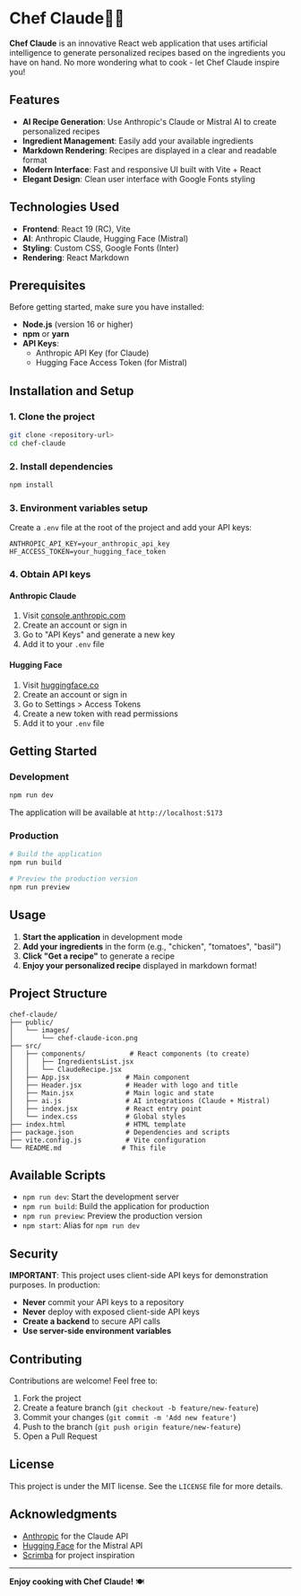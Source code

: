 # Chef Claude👨‍🍳

**Chef Claude** is an innovative React web application that uses artificial intelligence to generate personalized recipes based on the ingredients you have on hand. No more wondering what to cook - let Chef Claude inspire you!

## Features

- **AI Recipe Generation**: Use Anthropic's Claude or Mistral AI to create personalized recipes
- **Ingredient Management**: Easily add your available ingredients
- **Markdown Rendering**: Recipes are displayed in a clear and readable format
- **Modern Interface**: Fast and responsive UI built with Vite + React
- **Elegant Design**: Clean user interface with Google Fonts styling

## Technologies Used

- **Frontend**: React 19 (RC), Vite
- **AI**: Anthropic Claude, Hugging Face (Mistral)
- **Styling**: Custom CSS, Google Fonts (Inter)
- **Rendering**: React Markdown

## Prerequisites

Before getting started, make sure you have installed:

- **Node.js** (version 16 or higher)
- **npm** or **yarn**
- **API Keys**:
  - Anthropic API Key (for Claude)
  - Hugging Face Access Token (for Mistral)

## Installation and Setup

### 1. Clone the project

```bash
git clone <repository-url>
cd chef-claude
```

### 2. Install dependencies

```bash
npm install
```

### 3. Environment variables setup

Create a `.env` file at the root of the project and add your API keys:

```env
ANTHROPIC_API_KEY=your_anthropic_api_key
HF_ACCESS_TOKEN=your_hugging_face_token
```

### 4. Obtain API keys

#### Anthropic Claude
1. Visit [console.anthropic.com](https://console.anthropic.com)
2. Create an account or sign in
3. Go to "API Keys" and generate a new key
4. Add it to your `.env` file

#### Hugging Face
1. Visit [huggingface.co](https://huggingface.co)
2. Create an account or sign in
3. Go to Settings > Access Tokens
4. Create a new token with read permissions
5. Add it to your `.env` file

## Getting Started

### Development

```bash
npm run dev
```

The application will be available at `http://localhost:5173`

### Production

```bash
# Build the application
npm run build

# Preview the production version
npm run preview
```

## Usage

1. **Start the application** in development mode
2. **Add your ingredients** in the form (e.g., "chicken", "tomatoes", "basil")
3. **Click "Get a recipe"** to generate a recipe
4. **Enjoy your personalized recipe** displayed in markdown format!

## Project Structure

```
chef-claude/
├── public/
│   └── images/
│       └── chef-claude-icon.png
├── src/
│   ├── components/           # React components (to create)
│   │   ├── IngredientsList.jsx
│   │   └── ClaudeRecipe.jsx
│   ├── App.jsx              # Main component
│   ├── Header.jsx           # Header with logo and title
│   ├── Main.jsx             # Main logic and state
│   ├── ai.js                # AI integrations (Claude + Mistral)
│   ├── index.jsx            # React entry point
│   └── index.css            # Global styles
├── index.html               # HTML template
├── package.json             # Dependencies and scripts
├── vite.config.js           # Vite configuration
└── README.md               # This file
```

## Available Scripts

- `npm run dev`: Start the development server
- `npm run build`: Build the application for production
- `npm run preview`: Preview the production version
- `npm start`: Alias for `npm run dev`

## Security

**IMPORTANT**: This project uses client-side API keys for demonstration purposes. In production:

- **Never** commit your API keys to a repository
- **Never** deploy with exposed client-side API keys
- **Create a backend** to secure API calls
- **Use server-side environment variables**

## Contributing

Contributions are welcome! Feel free to:

1. Fork the project
2. Create a feature branch (`git checkout -b feature/new-feature`)
3. Commit your changes (`git commit -m 'Add new feature'`)
4. Push to the branch (`git push origin feature/new-feature`)
5. Open a Pull Request

## License

This project is under the MIT license. See the `LICENSE` file for more details.

## Acknowledgments

- [Anthropic](https://anthropic.com) for the Claude API
- [Hugging Face](https://huggingface.co) for the Mistral API
- [Scrimba](https://scrimba.com) for project inspiration

---

**Enjoy cooking with Chef Claude!** 🍽️
